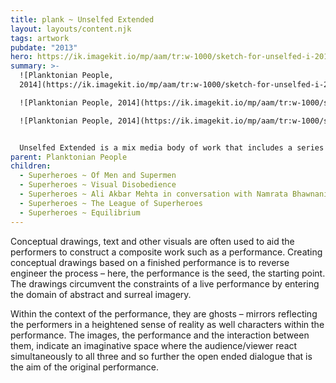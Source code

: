 ```yaml
---
title: plank ~ Unselfed Extended
layout: layouts/content.njk
tags: artwork
pubdate: "2013"
hero: https://ik.imagekit.io/mp/aam/tr:w-1000/sketch-for-unselfed-i-2014-digital-drawing.jpg
summary: >-
  ![Planktonian People,
  2014](https://ik.imagekit.io/mp/aam/tr:w-1000/sketch-for-unselfed-i-2014-digital-drawing.jpg) 

  ![Planktonian People, 2014](https://ik.imagekit.io/mp/aam/tr:w-1000/sketch-for-unselfed-ii-2014-digital-drawing.jpg) 

  ![Planktonian People, 2014](https://ik.imagekit.io/mp/aam/tr:w-1000/sketch-for-unselfed-iii-2014-digital-drawing.jpg)


  Unselfed Extended is a mix media body of work that includes a series of drawings/copper plate etchings, prosthetic sculpture/masks and other props/objects. It is an interpretive work based on and furthering the artistic vision of an 80 minute performance of the same name. It is a search for a hybrid form, one which invites the viewer to engage simply with bodies moving in space, with gestures, with objects, movement, images and the spoken word...
parent: Planktonian People
children:
  - Superheroes ~ Of Men and Supermen
  - Superheroes ~ Visual Disobedience
  - Superheroes ~ Ali Akbar Mehta in conversation with Namrata Bhawnani
  - Superheroes ~ The League of Superheroes
  - Superheroes ~ Equilibrium
---
```



Conceptual drawings, text and other visuals are often used to aid the performers to construct a composite work such as a performance. Creating conceptual drawings based on a finished performance is to reverse engineer the process – here, the performance is the seed, the starting point. The drawings circumvent the constraints of a live performance by entering the domain of abstract and surreal imagery.

Within the context of the performance, they are ghosts – mirrors reflecting the performers in a heightened sense of reality as well characters within the performance. The images, the performance and the interaction between them, indicate an imaginative space where the audience/viewer react simultaneously to all three and so further the open ended dialogue that is the aim of the original performance.

